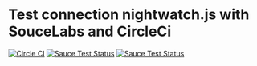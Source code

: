 # Test connection nightwatch.js with SouceLabs and CircleCi

[![Circle CI](https://circleci.com/gh/plus3x/nightwatch_with_soucelabs.svg?style=shield)](https://circleci.com/gh/plus3x/nightwatch_with_soucelabs)
[![Sauce Test Status](https://saucelabs.com/buildstatus/plus3x)](https://saucelabs.com/u/plus3x)
[![Sauce Test Status](https://saucelabs.com/browser-matrix/plus3x.svg)](https://saucelabs.com/u/plus3x)
